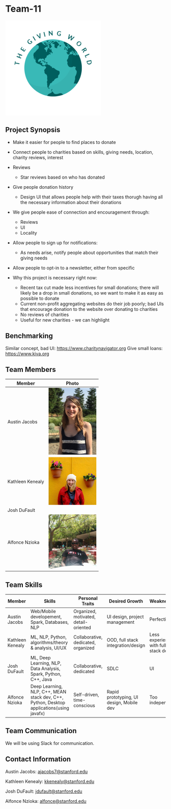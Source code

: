 # Team-11
<img src="./images/giving_world_logo.png" width="300">

## Project Synopsis 
 * Make it easier for people to find places to donate
 * Connect people to charities based on skills, giving needs, location, charity reviews, interest
 * Reviews
    * Star reviews based on who has donated
 * Give people donation history
    * Design UI that allows people help with their taxes thorugh having all the necessary information about their donations
 * We give people ease of connection and encouragement through:
    * Reviews
    * UI
    * Locality
  * Allow people to sign up for notifications:
    * As needs arise, notify people about opportunities that match their giving needs
  * Allow people to opt-in to a newsletter, either from specific 
    
    
 * Why this project is necessary right now:
   * Recent tax cut made less incentives for small donations; there will likely be a drop in small donations, so we want to make it as easy as possible to donate
   * Current non-profit aggregating websites do their job poorly; bad UIs that encourage donation to the website over donating to charities
   * No reviews of charities
   * Useful for new charities - we can highlight
   
   
## Benchmarking

Similar concept, bad UI: https://www.charitynavigator.org
Give small loans: https://www.kiva.org

## Team Members
| Member                | Photo                                         |
| --------------------- | --------------------------------------------- |
| Austin Jacobs         |  <img src="./images/austinjacobs.jpg" width="150"> |
| Kathleen Kenealy      |  <img src="./images/23275542_1472690689513643_4536135020035684231_o.jpg" width="150"> |
| Josh DuFault          |  |
| Alfonce Nzioka        |  <img src="./images/alfonce.jpg" width="150">|

<!--- <img src="./images/filename.jpg" width="150"> --->

## Team Skills
| Member                | Skills                        | Personal Traits  | Desired Growth | Weaknesses |
| --------------------- | ----------------------------- | ---------------- | -------------- | ---------- |
| Austin Jacobs    | Web/Mobile developement, Spark, Databases, NLP | Organized, motivated, detail-oriented | UI design, project management | Perfectionist |
| Kathleen Kenealy | ML, NLP, Python, algorithms/theory & analysis, UI/UX | Collaborative, dedicated, organized | OOD, full stack integration/design | Less experienced with full stack design |
| Josh DuFault | ML, Deep Learning, NLP, Data Analysis, Spark, Python, C++, Java | Collaborative, dedicated | SDLC | UI |
| Alfonce Nzioka |Deep Learning, NLP, C++, MEAN stack dev, C++, Python, Desktop applications(using javafx)|Self-driven, time-conscious| Rapid prototyping, UI design, Mobile dev|Too independent|

## Team Communication

We will be using Slack for communication.

## Contact Information

Austin Jacobs: ajacobs7@stanford.edu

Kathleen Kenealy: kkenealy@stanford.edu

Josh DuFault: jdufault@stanford.edu

Alfonce Nzioka: alfonce@stanford.edu
